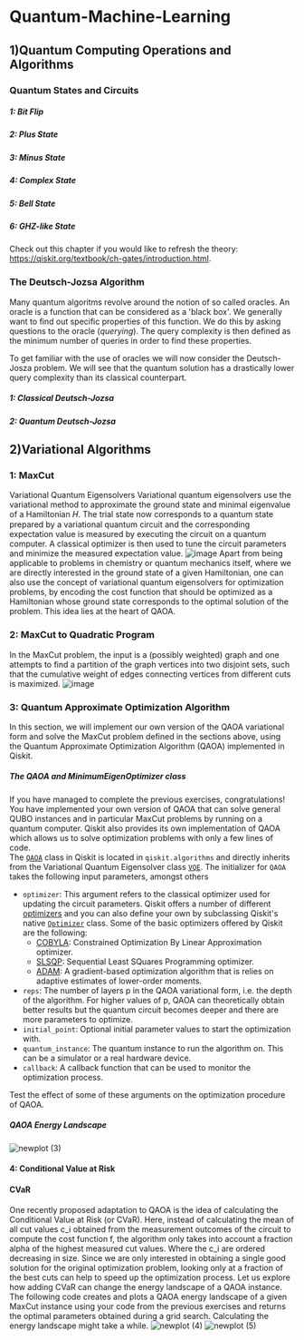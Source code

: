 # Quantum-Machine-Learning

## 1)Quantum Computing Operations and Algorithms
### Quantum States and Circuits
#####     1: Bit Flip
#####     2: Plus State
#####     3: Minus State
#####     4: Complex State
#####     5: Bell State
#####     6: GHZ-like State
Check out this chapter if you would like to refresh the theory: https://qiskit.org/textbook/ch-gates/introduction.html.
### The Deutsch-Jozsa Algorithm
Many quantum algoritms revolve around the notion of so called oracles. An oracle is a function that can be considered as a 'black box'. We generally want to find out specific properties of this function. We do this by asking questions to the oracle (*querying*). The query complexity is then defined as the minimum number of queries in order to find these properties.


To get familiar with the use of oracles we will now consider the Deutsch-Josza problem. We will see that the quantum solution has a drastically lower query complexity than its classical counterpart.
#####     1: Classical Deutsch-Jozsa
#####     2: Quantum Deutsch-Jozsa

## 2)Variational Algorithms
###     1: MaxCut
Variational Quantum Eigensolvers
Variational quantum eigensolvers use the variational method to approximate the ground state and minimal eigenvalue of a Hamiltonian 𝐻. The trial state now corresponds to a quantum state prepared by a variational quantum circuit and the corresponding expectation value is measured by executing the circuit on a quantum computer. A classical optimizer is then used to tune the circuit parameters and minimize the measured expectation value.
![image](https://user-images.githubusercontent.com/86155658/127023231-6a419d9d-f20c-4567-bdd6-0d50c721ae7c.png)
Apart from being applicable to problems in chemistry or quantum mechanics itself, where we are directly interested in the ground state of a given Hamiltonian, one can also use the concept of variational quantum eigensolvers for optimization problems, by encoding the cost function that should be optimized as a Hamiltonian whose ground state corresponds to the optimal solution of the problem. This idea lies at the heart of QAOA.

###     2: MaxCut to Quadratic Program
In the MaxCut problem, the input is a (possibly weighted) graph and one attempts to find a partition of the graph vertices into two disjoint sets, such that the cumulative weight of edges connecting vertices from different cuts is maximized.
![image](https://user-images.githubusercontent.com/86155658/127024096-0c4ea65f-88c5-426e-8f1d-5517bf7a0243.png)

###     3: Quantum Approximate Optimization Algorithm
In this section, we will implement our own version of the QAOA variational form and solve the MaxCut problem defined in the sections above, using the Quantum Approximate Optimization Algorithm (QAOA) implemented in Qiskit. 
##### The QAOA and MinimumEigenOptimizer class
If you have managed to complete the previous exercises, congratulations! You have implemented your own version of QAOA that can solve general QUBO instances and in particular MaxCut problems by running on a quantum computer. Qiskit also provides its own implementation of QAOA which allows us to solve optimization problems with only a few lines of code. <br>
The [`QAOA`](https://qiskit.org/documentation/stubs/qiskit.algorithms.QAOA.html) class in Qiskit is located in `qiskit.algorithms` and directly inherits from the Variational Quantum Eigensolver class [`VQE`](https://qiskit.org/documentation/stubs/qiskit.aqua.algorithms.VQE.html). The initializer for `QAOA` takes the following input parameters, amongst others
- `optimizer`: This argument refers to the classical optimizer used for updating the circuit parameters. Qiskit offers a number of different [optimizers](https://qiskit.org/documentation/apidoc/qiskit.aqua.components.optimizers.html) and you can also define your own by subclassing Qiskit's native [`Optimizer`](https://qiskit.org/documentation/stubs/qiskit.aqua.components.optimizers.Optimizer.html#qiskit.aqua.components.optimizers.Optimizer) class. Some of the basic optimizers offered by Qiskit are the following: <br>
    - [COBYLA](https://qiskit.org/documentation/stubs/qiskit.aqua.components.optimizers.COBYLA.html#qiskit.aqua.components.optimizers.COBYLA): Constrained Optimization By Linear Approximation optimizer.
    - [SLSQP](https://qiskit.org/documentation/stubs/qiskit.aqua.components.optimizers.SLSQP.html#qiskit.aqua.components.optimizers.SLSQP): Sequential Least SQuares Programming optimizer.
    - [ADAM](https://qiskit.org/documentation/stubs/qiskit.aqua.components.optimizers.ADAM.html#qiskit.aqua.components.optimizers.ADAM):  A gradient-based optimization algorithm that is relies on adaptive estimates of lower-order moments.
- `reps`: The number of layers p in the QAOA variational form, i.e. the depth of the algorithm. For higher values of p, QAOA can theoretically obtain better results but the quantum circuit becomes deeper and there are more parameters to optimize.
- `initial_point`: Optional initial parameter values to start the optimization with.
- `quantum_instance`: The quantum instance to run the algorithm on. This can be a simulator or a real hardware device.
- `callback`: A callback function that can be used to monitor the optimization process.

Test the effect of some of these arguments on the optimization procedure of QAOA.
##### QAOA Energy Landscape
![newplot (3)](https://user-images.githubusercontent.com/86155658/127025478-8ba01799-1bfa-45ce-ab55-ad6f6960c338.png)

####     4: Conditional Value at Risk
#### CVaR
One recently proposed adaptation to QAOA is the idea of calculating the Conditional Value at Risk (or CVaR). Here, instead of calculating the mean of all cut values c_i obtained from the measurement outcomes of the circuit to compute the cost function f, the algorithm only takes into account a fraction alpha of the highest measured cut values.
Where the c_i are ordered decreasing in size.
Since we are only interested in obtaining a single good solution for the original optimization problem, looking only at a fraction of the best cuts can help to speed up the optimization process. Let us explore how adding CVaR can change the energy landscape of a QAOA instance. The following code creates and plots a QAOA energy landscape of a given MaxCut instance using your code from the previous exercises and returns the optimal parameters obtained during a grid search. Calculating the energy landscape might take a while.
![newplot (4)](https://user-images.githubusercontent.com/86155658/127026025-3d880b5c-1b16-4529-8306-3143988b0eca.png)
![newplot (5)](https://user-images.githubusercontent.com/86155658/127026232-edd2d7eb-b621-4c6e-9da3-4d0837799341.png)

